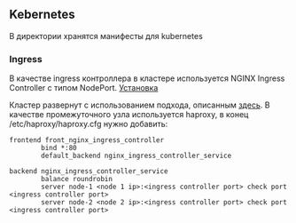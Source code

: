 ## Kebernetes
В директории хранятся манифесты для kubernetes

### Ingress
В качестве ingress контроллера в кластере используется NGINX Ingress Controller с типом NodePort. [Установка](https://kubernetes.github.io/ingress-nginx/deploy/#bare-metal-clusters)

Кластер развернут с использованием подхода, описанным [здесь](https://kubernetes.github.io/ingress-nginx/deploy/baremetal/#using-a-self-provisioned-edge). В качестве промежуточного узла используется haproxy, в конец /etc/haproxy/haproxy.cfg нужно добавить:
```
frontend front_nginx_ingress_controller
        bind *:80
        default_backend nginx_ingress_controller_service

backend nginx_ingress_controller_service
        balance roundrobin
        server node-1 <node 1 ip>:<ingress controller port> check port <ingress controller port>
        server node-2 <node 2 ip>:<ingress controller port> check port <ingress controller port>
```
